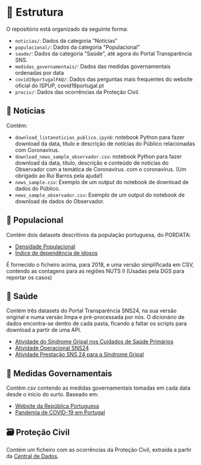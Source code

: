 # 🧱 Estrutura

O repositório está organizado da seguinte forma:
+ `noticias/`: Dados da categoria "Notícias"
+ `populacional/`: Dados da categoria "Populacional"
+ `saude/`: Dados da categoria "Saúde", até agora do Portal Transparência SNS. 
+ `medidas_governamentais/`: Dados das medidas governamentais ordenadas por data
+ `covid19portugalFAQ/`: Dados das perguntas mais frequentes do website oficial do ISPUP, covid19portugal.pt
+ `prociv/`: Dados das ocorrências da Proteção Civil. 

## 📰 Notícias

Contém: 

+ `download_listanoticias_publico.ipynb`: notebook Python para fazer download da data, título e descrição de notícias do Público relacionadas com Coronavírus.
+ `download_news_sample_observador.csv`: notebook Python para fazer download da data, título, descrição e conteúdo de notícias do Observador com a temática de Coronavírus.
com o coronavírus. (Um obrigado ao Rui Barros pela ajuda!)
+ `news_sample.csv`: Exemplo de um output do notebook de download de dados do Público.
+ `news_sample_observador.csv`: Exemplo de um output do notebook de download de dados do Observador.

## 🧑 Populacional

Contém dois datasets descritivos da população portuguesa, do PORDATA:

- [Densidade Populacional](https://www.pordata.pt/Municipios/Densidade+populacional-452)
- [Índice de dependência de idosos](https://www.pordata.pt/Municipios/%C3%8Dndice+de+depend%C3%AAncia+de+idosos-461)

É fornecido o ficheiro acima, para 2018, e uma versão simplificada em CSV, contendo as contagens para as regiões NUTS II (Usadas pela DGS para reportar os casos)

## 🏥 Saúde

Contém três datasets do Portal Transparência SNS24, na sua versão original e numa versão limpa e pré-processada por nós. O dicionário de dados encontra-se dentro de cada pasta, ficando a faltar os scripts para download a partir de uma API.

- [Atividade do Síndrome Gripal nos Cuidados de Saúde Primários](https://transparencia.sns.gov.pt/explore/dataset/atendimentos-nos-csp-gripe/export/?disjunctive.ars&sort=dia)
- [Atividade Operacional SNS24](https://transparencia.sns.gov.pt/explore/dataset/atividade-operacional-sns-24/table/?sort=periodo)
- [Atividade Prestação SNS 24 para a Síndrome Gripal](https://transparencia.sns.gov.pt/explore/dataset/atividade-prestacao-sns-24-para-a-sindrome-gripal/table/?sort=periodo)






## :bank: Medidas Governamentais

Contém csv contendo as medidas governamentais tomadas em cada data desde o início do surto. Baseado em:

- [Website da República Portuguesa](https://www.portugal.gov.pt/)
- [Pandemia de COVID-19 em Portugal](https://pt.m.wikipedia.org/wiki/Pandemia_de_COVID-19_em_Portugal)

## 🗃️ Proteção Civil

Contém um ficheiro com as ocorrências da Proteção Civil, extraída a partir da [Central de Dados](https://github.com/centraldedados/protecao_civil/). 


